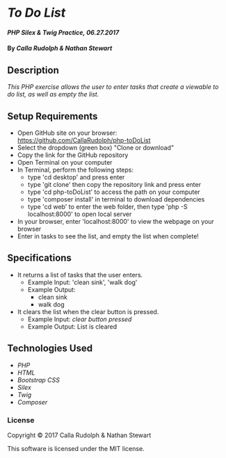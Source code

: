 # _To Do List_

#### _PHP Silex & Twig Practice, 06.27.2017_

#### By _**Calla Rudolph & Nathan Stewart**_

## Description

_This PHP exercise allows the user to enter tasks that create a viewable to do list, as well as empty the list._

## Setup Requirements

* Open GitHub site on your browser: https://github.com/CallaRudolph/php-toDoList
* Select the dropdown (green box) "Clone or download"
* Copy the link for the GitHub repository
* Open Terminal on your computer
* In Terminal, perform the following steps:
  * type 'cd desktop' and press enter
  * type 'git clone' then copy the repository link and press enter
  * type 'cd php-toDoList' to access the path on your computer
  * type 'composer install' in terminal to download dependencies
  * type 'cd web' to enter the web folder, then type 'php -S localhost:8000' to open local server
* In your browser, enter 'localhost:8000' to view the webpage on your browser
* Enter in tasks to see the list, and empty the list when complete!

## Specifications
* It returns a list of tasks that the user enters.
  * Example Input: 'clean sink', 'walk dog'
  * Example Output:
    * clean sink
    * walk dog
* It clears the list when the clear button is pressed.
  * Example Input: *clear button pressed*
  * Example Output: List is cleared

## Technologies Used

* _PHP_
* _HTML_
* _Bootstrap CSS_
* _Silex_
* _Twig_
* _Composer_

### License

Copyright &copy; 2017 Calla Rudolph & Nathan Stewart

This software is licensed under the MIT license.
